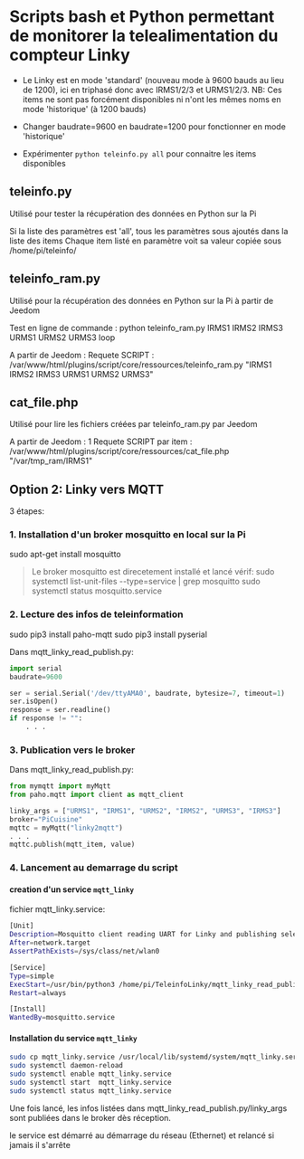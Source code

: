 # Scripts bash et Python permettant de monitorer la telealimentation du compteur Linky

* Le Linky est en mode 'standard' (nouveau mode à 9600 bauds au lieu de 1200), ici en triphasé donc avec IRMS1/2/3 et URMS1/2/3.
NB: Ces items ne sont pas forcément disponibles ni n'ont les mêmes noms en mode 'historique' (à 1200 bauds)

* Changer baudrate=9600 en baudrate=1200 pour fonctionner en mode 'historique'
* Expérimenter `python teleinfo.py all` pour connaitre les items disponibles

## teleinfo.py
Utilisé pour tester la récupération des données en Python sur la Pi

Si la liste des paramètres est 'all', tous les paramètres sous ajoutés dans la liste des items
Chaque item listé en paramètre voit sa valeur copiée sous /home/pi/teleinfo/<item>

## teleinfo_ram.py
Utilisé pour la récupération des données en Python sur la Pi à partir de Jeedom

Test en ligne de commande : python teleinfo_ram.py  IRMS1 IRMS2 IRMS3 URMS1 URMS2 URMS3 loop

A partir de Jeedom : Requete SCRIPT : /var/www/html/plugins/script/core/ressources/teleinfo_ram.py "IRMS1 IRMS2 IRMS3 URMS1 URMS2 URMS3"

## cat_file.php
Utilisé pour lire les fichiers créées par teleinfo_ram.py par Jeedom

A partir de Jeedom : 1 Requete SCRIPT par item : /var/www/html/plugins/script/core/ressources/cat_file.php "/var/tmp_ram/IRMS1"

## Option 2: Linky vers MQTT

3 étapes:

### 1. Installation d'un broker mosquitto en local sur la Pi

sudo apt-get install mosquitto

> Le broker mosquitto est direcetement installé et lancé
> vérif:
sudo systemctl list-unit-files --type=service | grep mosquitto
sudo systemctl status mosquitto.service

### 2. Lecture des infos de teleinformation

sudo pip3 install paho-mqtt
sudo pip3 install pyserial

Dans mqtt_linky_read_publish.py:

```python
import serial
baudrate=9600

ser = serial.Serial('/dev/ttyAMA0', baudrate, bytesize=7, timeout=1)
ser.isOpen()
response = ser.readline()
if response != "":
    . . .
```

### 3. Publication vers le broker

Dans mqtt_linky_read_publish.py:

```python
from mymqtt import myMqtt
from paho.mqtt import client as mqtt_client

linky_args = ["URMS1", "IRMS1", "URMS2", "IRMS2", "URMS3", "IRMS3"]
broker="PiCuisine"
mqttc = myMqtt("linky2mqtt")
. . .
mqttc.publish(mqtt_item, value)
```

### 4. Lancement au demarrage du script

#### creation d'un service `mqtt_linky`

fichier mqtt_linky.service:

```bash
[Unit]
Description=Mosquitto client reading UART for Linky and publishing selected items to a local MQTT broker
After=network.target
AssertPathExists=/sys/class/net/wlan0

[Service]
Type=simple
ExecStart=/usr/bin/python3 /home/pi/TeleinfoLinky/mqtt_linky_read_publish.py
Restart=always

[Install]
WantedBy=mosquitto.service
```

#### Installation du service `mqtt_linky`

```bash
sudo cp mqtt_linky.service /usr/local/lib/systemd/system/mqtt_linky.service
sudo systemctl daemon-reload
sudo systemctl enable mqtt_linky.service
sudo systemctl start  mqtt_linky.service
sudo systemctl status mqtt_linky.service
```

Une fois lancé, les infos listées dans mqtt_linky_read_publish.py/linky_args sont publiées dans le broker dès réception.

le service est démarré au démarrage du réseau (Ethernet) et relancé si jamais il s'arrête
